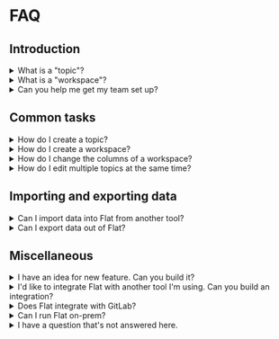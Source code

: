 # FAQ

## Introduction

<details>

<summary>What is a "topic"?</summary>

A topic is just a piece of work to be done. Topics can capture something as quick and simple as “fix homepage typo” or as large and complex as a multinational product launch.

If you're coming to Flat from another tool, you might be familiar with a topic being called a "ticket", "issue", "work item", or "card".

Every topic has its own page in Flat. It's like a lightweight hybrid of a real-time collaborative document, a status-tracking spreadsheet, and a chat room, providing a central gathering place to collect the context and resources related to a piece of work, and to discuss it.

</details>

<details>

<summary>What is a "workspace"?</summary>

A workspace houses topics going through the same workflow steps and presents the topics visually as a board or list. The steps can be as simple as _To do_ ⇒ _In progress_ ⇒ _Done_, or as many as you like.

Workspaces are great for:

* Separating the work of different teams, to keep clutter to a minimum for everyone.
* Separating work that moves through different workflows.
* Keeping sensitive or confidential topics private to a subset of your organization (via [private workspaces](../workspaces/workspace-visibility.md)).

</details>

<details>

<summary>Can you help me get my team set up?</summary>

We’ve designed Flat so that you can get your team fully set up in just a few minutes using our [Getting started](../welcome/getting-started.md) guide. But if for any reason you have a question, just [reach out to us](../welcome/help-and-support.md), and we'd be happy to help.

</details>

## Common tasks

<details>

<summary>How do I create a topic?</summary>

While viewing a workspace, click the <img src="https://lh5.googleusercontent.com/uUk2mkYJQS4-g5hzRXX28CjhAsX88_k3lxDTCigsnt2BmebkZDJorD8JOF-16ZKERvpRF4ZE_BcUwJ8rKkd-IaVPSIysxH2OHHHTVvMp8g-MhmqP1VorTFLjDgJdXXpOU4urp_ADcT5qnJJ8o9HZkQ8" alt="" data-size="line"> button in the upper right corner. You can also click in the empty space above, between or below existing topics to easily create a new topic in that spot.

_Learn more:_ [creating.md](../topics/creating.md "mention")

</details>

<details>

<summary>How do I create a workspace?</summary>

Just click _Add workspace_ in the sidebar and enter a name for the new workspace.

_Learn more:_ [managing-workspaces.md](../workspaces/managing-workspaces.md "mention")

</details>

<details>

<summary>How do I change the columns of a workspace?</summary>

To edit a workspace's stages, just visit the workspace and click the workspace's name to open the _Workspace setup dialog_.

_Learn more:_ [workflow-stages.md](../workspaces/workflow-stages.md "mention")

</details>

<details>

<summary>How do I edit multiple topics at the same time?</summary>

Flat's _Quick edit_ feature lets you easily make light edits to topics while viewing a workspace. You can launch it using the keyboard shortcut <mark style="color:orange;background-color:yellow;">`E`</mark> or by holding <mark style="color:orange;background-color:yellow;">`Shift`</mark>, then clicking on one or more topics. Then, just type what you want to change in the input box — like a label name, user's name, due date, or anything else — and Flat will offer suggested edits that you can apply.

_Learn more:_ [selecting-and-editing-topics.md](../topics/selecting-and-editing-topics.md "mention")

</details>

## Importing and exporting data

<details>

<summary>Can I import data into Flat from another tool?</summary>

Of course! Learn more about importing data [here](../setup/importing-data.md).

</details>

<details>

<summary>Can I export data out of Flat?</summary>

Yes, [contact us](../welcome/help-and-support.md) and we'd be happy to export your team's data.

If you're a developer, you may also want to check out our [GraphQL API](../developers/api.md), which allows you to fetch your data in exactly the format you need.

</details>

## Miscellaneous

<details>

<summary>I have an idea for new feature. Can you build it?</summary>

Possibly! We love hearing from users about how we can improve Flat, whether the idea is big or small. You might be surprised that some of Flat's most innovative features sprouted directly from user conversations. [Let us know](feedback.md) what you have in mind, and we'd be happy to chat.

</details>

<details>

<summary>I'd like to integrate Flat with another tool I'm using. Can you build an integration?</summary>

Possibly! We already have a roadmap of additional integrations we're planning, but hearing from users helps us prioritize. [Let us know](feedback.md) what you're thinking.

You may also want to check out our [integration with Zapier](../integrations/zapier.md) which enables you to integrate Flat with other tools.

</details>

<details>

<summary>Does Flat integrate with GitLab?</summary>

Not currently, but it’s on our roadmap. If you’re using GitLab and are eager to adopt Flat, please do [let us know](feedback.md), as it helps inform our prioritization.

</details>

<details>

<summary>Can I run Flat on-prem?</summary>

Not at this time, but [let us know](feedback.md) if that's something you're interested in.

</details>

<details>

<summary>I have a question that's not answered here.</summary>

Not to worry, just [reach out to us](../welcome/help-and-support.md), and we'll be happy to help.

</details>
